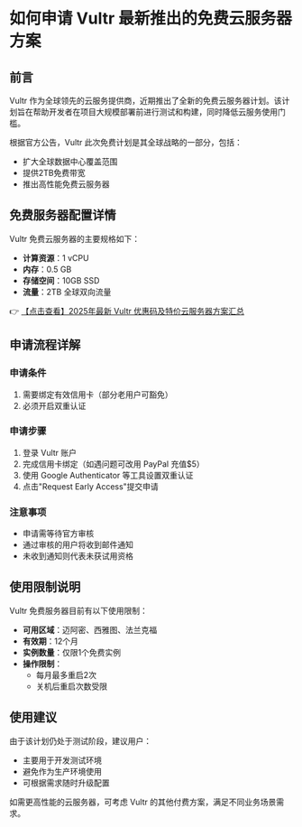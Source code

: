 # 如何申请 Vultr 最新推出的免费云服务器方案

## 前言

Vultr 作为全球领先的云服务提供商，近期推出了全新的免费云服务器计划。该计划旨在帮助开发者在项目大规模部署前进行测试和构建，同时降低云服务使用门槛。

根据官方公告，Vultr 此次免费计划是其全球战略的一部分，包括：
- 扩大全球数据中心覆盖范围
- 提供2TB免费带宽
- 推出高性能免费云服务器

## 免费服务器配置详情

Vultr 免费云服务器的主要规格如下：

- **计算资源**：1 vCPU
- **内存**：0.5 GB
- **存储空间**：10GB SSD
- **流量**：2TB 全球双向流量

👉 [【点击查看】2025年最新 Vultr 优惠码及特价云服务器方案汇总](https://bit.ly/VuLtr)

## 申请流程详解

### 申请条件
1. 需要绑定有效信用卡（部分老用户可豁免）
2. 必须开启双重认证

### 申请步骤
1. 登录 Vultr 账户
2. 完成信用卡绑定（如遇问题可改用 PayPal 充值$5）
3. 使用 Google Authenticator 等工具设置双重认证
4. 点击"Request Early Access"提交申请

### 注意事项
- 申请需等待官方审核
- 通过审核的用户将收到邮件通知
- 未收到通知则代表未获试用资格

## 使用限制说明

Vultr 免费服务器目前有以下使用限制：

- **可用区域**：迈阿密、西雅图、法兰克福
- **有效期**：12个月
- **实例数量**：仅限1个免费实例
- **操作限制**：
  - 每月最多重启2次
  - 关机后重启次数受限

## 使用建议

由于该计划仍处于测试阶段，建议用户：
- 主要用于开发测试环境
- 避免作为生产环境使用
- 可根据需求随时升级配置

如需更高性能的云服务器，可考虑 Vultr 的其他付费方案，满足不同业务场景需求。